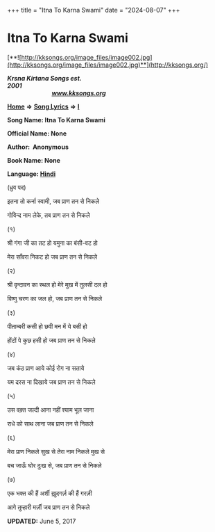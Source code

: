 +++
title = "Itna To Karna Swami"
date = "2024-08-07"
+++

# Itna To Karna Swami
[**![http://kksongs.org/image_files/image002.jpg](http://kksongs.org/image_files/image002.jpg)**](http://kksongs.org/)

**_Krsna Kirtana Songs est. 2001_**                                                                                                                                                 **_www.kksongs.org_**

**[Home](http://kksongs.org/)** **⇒** **[Song Lyrics](http://kksongs.org/lyrics.html)** **⇒** **[I](http://kksongs.org/songs/song_i.html)**

**Song Name: Itna To Karna Swami**

**Official Name: None**

**Author:  Anonymous**

**Book Name: None**

**Language: [Hindi](http://kksongs.org/language/list/hindi.html)**

(ध्रुव पद)

इतना तो कर्ना स्वामी, जब प्राण तन से निकले

गोविन्द नाम लेके, तब प्राण तन से निकले

(१)

श्री गंगा जी का तट हो यमुना का बंसी\-वट हो

मेरा साँवरा निकट हो जब प्राण तन से निकले

(२)

श्री वृन्दावन का स्थल हो मेरे मुख में तुलसी दल हो

विष्णु चरण का जल हो, जब प्राण तन से निकले

(३)

पीताम्बरी कसी हो छवी मन में ये बसी हो

होंटों पे कुछ हसी हो जब प्राण तन से निकले

(४)

जब कंठ प्राण आये कोई रोग ना सताये

यम दरस ना दिखाये जब प्राण तन से निकले

(५)

उस वक़्त जल्दी आना नहीं श्याम भूल जाना

राधे को साथ लाना जब प्राण तन से निकले

(६)

मेरा प्राण निकले सुख से तेरा नाम निकले मुख से

बच जाऊँ घोर दुःख से, जब प्राण तन से निकले

(७)

एक भक्त की हैं अर्शी ख़ुदगर्ज़ की हैं गरज़ी

आगे तुम्हारी मर्ज़ी जब प्राण तन से निकले

**UPDATED:** June 5, 2017